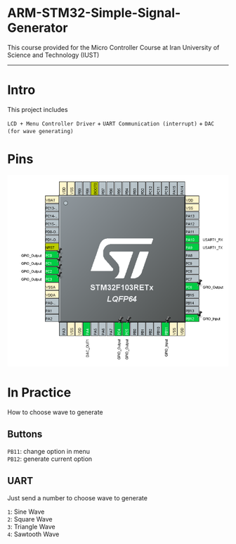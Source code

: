 # ARM-STM32-Simple-Signal-Generator  
This course provided for the Micro Controller Course at Iran University of Science and Technology (IUST)

---

# Intro

This project includes

`LCD + Menu Controller Driver` + `UART Communication (interrupt)` + `DAC (for wave generating)`

# Pins

![pins](static/pins.PNG)

# In Practice

How to choose wave to generate

## Buttons

`PB11`: change option in menu  
`PB12`: generate current option  

## UART

Just send a number to choose wave to generate

`1`: Sine Wave  
`2`: Square Wave  
`3`: Triangle Wave  
`4`: Sawtooth Wave  